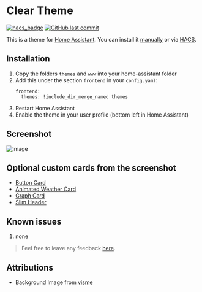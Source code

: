 # Clear Theme
[![hacs_badge](https://img.shields.io/badge/HACS-Default-orange.svg)](https://github.com/custom-components/hacs)
[![GitHub last commit](https://img.shields.io/github/last-commit/naofireblade/clear-theme)](https://github.com/naofireblade/clear-theme)

This is a theme for [Home Assistant](https://www.home-assistant.io/). You can install it [manually](#installation) or via [HACS](https://hacs.xyz/).

## Installation

1. Copy the folders `themes` and `www` into your home-assistant folder
2. Add this under the section `frontend` in your `config.yaml`:
    ```
    frontend:
      themes: !include_dir_merge_named themes
    ```
3. Restart Home Assistant
4. Enable the theme in your user profile (bottom left in Home Assistant)
 
## Screenshot
![image](https://user-images.githubusercontent.com/12081369/68705076-b85f4380-058d-11ea-9534-04ae69f1a6d4.png)

## Optional custom cards from the screenshot
- [Button Card](https://github.com/rodrigofragadf/lovelace-cards/tree/master/tiles-card)
- [Animated Weather Card](https://github.com/bramkragten/custom-ui/tree/master/weather-card)
- [Graph Card](https://github.com/kalkih/mini-graph-card)
- [Slim Header](https://github.com/maykar/compact-custom-header/)

## Known issues
1. none  

> Feel free to leave any feedback [here](https://github.com/naofireblade/clear-theme/issues).

## Attributions
- Background Image from [visme](https://visme.co/blog/simple-backgrounds/)
